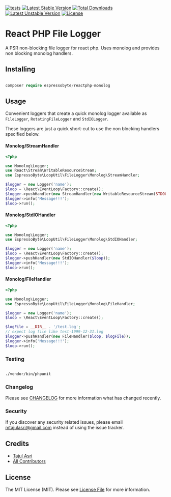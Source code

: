 [![tests](https://github.com/tajulasri/reactphp-monolog/actions/workflows/tests.yml/badge.svg)](https://github.com/tajulasri/reactphp-monolog/actions/workflows/tests.yml)
[![Latest Stable Version](http://poser.pugx.org/espressobyte/reactphp-monolog/v)](https://packagist.org/packages/espressobyte/reactphp-monolog)
[![Total Downloads](http://poser.pugx.org/espressobyte/reactphp-monolog/downloads)](https://packagist.org/packages/espressobyte/reactphp-monolog)
[![Latest Unstable Version](http://poser.pugx.org/espressobyte/reactphp-monolog/v/unstable)](https://packagist.org/packages/espressobyte/reactphp-monolog)
[![License](http://poser.pugx.org/espressobyte/reactphp-monolog/license)](https://packagist.org/packages/espressobyte/reactphp-monolog)
# React PHP File Logger

A PSR non-blocking file logger for react php. Uses monolog and provides non blocking monolog handlers.

## Installing

```php

composer require espressobyte/reactphp-monolog

```

## Usage

Convenient loggers that create a quick monolog logger available as `FileLogger`, `RotatingFileLogger` and `StdIOLogger`.

These loggers are just a quick short-cut to use the non blocking handlers specified below.

#### Monolog/StreamHandler

```php
<?php

use Monolog\Logger;
use React\Stream\WritableResourceStream;
use EspressoByte\LoopUtil\FileLogger\Monolog\StreamHandler;

$logger = new Logger('name');
$loop = \React\EventLoop\Factory::create();
$logger->pushHandler(new StreamHandler(new WritableResourceStream(STDOUT, $loop)));
$logger->info('Message!!!');
$loop->run();
```

#### Monolog/StdIOHandler

```php
<?php

use Monolog\Logger;
use EspressoByte\LoopUtil\FileLogger\Monolog\StdIOHandler;

$logger = new Logger('name');
$loop = \React\EventLoop\Factory::create();
$logger->pushHandler(new StdIOHandler($loop));
$logger->info('Message!!!');
$loop->run();
```

#### Monolog/FileHandler

```php
<?php

use Monolog\Logger;
use EspressoByte\LoopUtil\FileLogger\Monolog\FileHandler;

$logger = new Logger('name');
$loop = \React\EventLoop\Factory::create();

$logFile = __DIR__ . '/test.log';
// expect log file like test-1999-12-31.log 
$logger->pushHandler(new FileHandler($loop, $logFile));
$logger->info('Message!!!');
$loop->run();

```

### Testing

```bash

./vendor/bin/phpunit

```

### Changelog

Please see [CHANGELOG](CHANGELOG.md) for more information what has changed recently.


### Security

If you discover any security related issues, please email mtajulasri@gmail.com instead of using the issue tracker.

## Credits

-   [Tajul Asri](https://github.com/tajulasri)
-   [All Contributors](../../contributors)

## License

The MIT License (MIT). Please see [License File](LICENSE.md) for more information.

